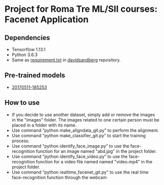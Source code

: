 # Project for Roma Tre ML/SII courses: Facenet Application


## Dependencies
* Tensorflow 1.13.1
* Python 3.6.3
* Same as [requirement.txt](https://github.com/davidsandberg/facenet/blob/master/requirements.txt) in [davidsandberg](https://github.com/davidsandberg/facenet) repository.
## Pre-trained models
* [20170511-185253](https://drive.google.com/file/d/0B5MzpY9kBtDVOTVnU3NIaUdySFE/edit)
## How to use
* If you decide to use another dataset, simply add or remove the images in the "images" folder. The images related to one
certain person must be placed in a folder with its name.
* Use command “python make_aligndata_git.py” to perform the alignment.
* Use command “python make_classifier_git.py” to start the training process.
* Use command “python identify_face_image.py” to use the face-recognition function for an image named "abd.jpg" in the project folder.
* Use command “python identify_face_video.py” to use the face-recognition function for a video file named named "video.mp4" in the project folder.
* Use command “python realtime_facenet_git.py“ to use the real time face-recognition function through the webcam
